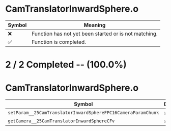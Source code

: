 # CamTranslatorInwardSphere.o
| Symbol | Meaning 
| ------------- | ------------- 
| :x: | Function has not yet been started or is not matching. 
| :white_check_mark: | Function is completed. 


# 2 / 2 Completed -- (100.0%)
# CamTranslatorInwardSphere.o
| Symbol | Decompiled? |
| ------------- | ------------- |
| `setParam__25CamTranslatorInwardSphereFPC16CameraParamChunk` | :white_check_mark: |
| `getCamera__25CamTranslatorInwardSphereCFv` | :white_check_mark: |
